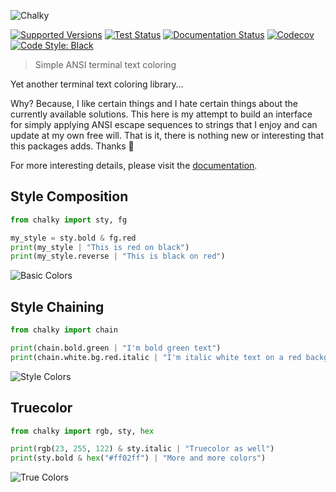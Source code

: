 ![Chalky](https://github.com/stephen-bunn/chalky/raw/master/docs/source/_static/assets/img/Chalky.png)

[![Supported Versions](https://img.shields.io/pypi/pyversions/chalky.svg)](https://pypi.org/project/chalky/)
[![Test Status](https://github.com/stephen-bunn/chalky/workflows/Test%20Package/badge.svg)](https://github.com/stephen-bunn/chalky)
[![Documentation Status](https://readthedocs.org/projects/chalky/badge/?version=latest)](https://chalky.readthedocs.io/)
[![Codecov](https://codecov.io/gh/stephen-bunn/chalky/branch/master/graph/badge.svg?token=G3KRpTeg5J)](https://codecov.io/gh/stephen-bunn/chalky)
[![Code Style: Black](https://img.shields.io/badge/code%20style-black-000000.svg)](https://github.com/ambv/black)

> Simple ANSI terminal text coloring

Yet another terminal text coloring library…

Why? Because, I like certain things and I hate certain things about the currently
available solutions.
This here is my attempt to build an interface for simply applying ANSI escape sequences
to strings that I enjoy and can update at my own free will.
That is it, there is nothing new or interesting that this packages adds.
Thanks 🎉

For more interesting details, please visit the
[documentation](https://chalky.readthedocs.io/).

## Style Composition

```python
from chalky import sty, fg

my_style = sty.bold & fg.red
print(my_style | "This is red on black")
print(my_style.reverse | "This is black on red")
```

![Basic Colors](https://github.com/stephen-bunn/chalky/raw/master/docs/source/_static/assets/img/basic.png)

## Style Chaining

```python
from chalky import chain

print(chain.bold.green | "I'm bold green text")
print(chain.white.bg.red.italic | "I'm italic white text on a red background")
```

![Style Colors](https://github.com/stephen-bunn/chalky/raw/master/docs/source/_static/assets/img/chaining.png)

## Truecolor

```python
from chalky import rgb, sty, hex

print(rgb(23, 255, 122) & sty.italic | "Truecolor as well")
print(sty.bold & hex("#ff02ff") | "More and more colors")
```

![True Colors](https://github.com/stephen-bunn/chalky/raw/master/docs/source/_static/assets/img/truecolor.png)
